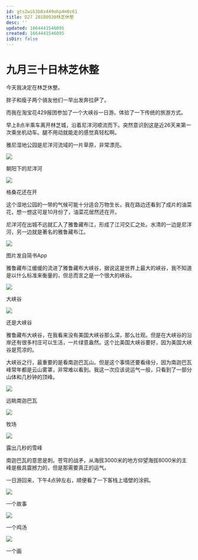 ```yaml
---
id: gts2wib3b8x449ohp4m0z61
title: D27 20180930林芝休整
desc: ''
updated: 1664441546095
created: 1664441546095
isDir: false
---
```

# 九月三十日林芝休整

今天我决定在林芝休整。

胖子和瘦子两个骑友他们一早出发奔拉萨了。

而我在淘宝花429报团参加了一个大峡谷一日游。体验了一下传统的旅游方式。

早上8点半乘车离开林芝城，沿着尼洋河顺流而下。突然意识到这是近26天来第一次乘坐机动车。腿不用动就能走的感觉真轻松啊。

雅尼湿地公园是尼洋河流域的一片草原，非常漂亮。

![](https://ridemypic.oss-cn-chengdu.aliyuncs.com/rideimg/2616645-38b492c5ea8e6d6a.jpg)  

朝阳下的尼洋河

![](https://ridemypic.oss-cn-chengdu.aliyuncs.com/rideimg/2616645-ddab31855d977bae.jpg)  

格桑花还在开

这个湿地公园的一带的气候可能十分适合万物生长，我在路边还看到了成片的油菜花，想一想这可是10月份了，油菜花居然还在开。

尼洋河在出城不远就汇入了雅鲁藏布江，形成了江河交汇之处。水清的一边是尼洋河，另一边就是著名的雅鲁藏布江。

![](https://ridemypic.oss-cn-chengdu.aliyuncs.com/rideimg/2616645-4e4caf6aca7d1cbf.jpg)  

图片发自简书App

雅鲁藏布江缓缓的流进了雅鲁藏布大峡谷，据说这是世界上最大的峡谷，我不知道是以什么标准来衡量的，但总而言之是一个很大的峡谷。

![](https://ridemypic.oss-cn-chengdu.aliyuncs.com/rideimg/2616645-2bc40ecb6ae3c2b8.jpg)  

大峡谷

![](https://ridemypic.oss-cn-chengdu.aliyuncs.com/rideimg/2616645-ae0dd4a2eda71a12.jpg)  

还是大峡谷

雅鲁藏布大峡谷，在我看来没有美国大峡谷那么深，那么壮观。但是在大峡谷的沿岸还有很多村庄可以生活，一片绿意盎然。这个比美国大峡谷要好，因为美国大峡谷是荒凉的。

大峡谷之行，最重要的是看南迦巴瓦山。但是这个事情还要看缘分，因为南迦巴瓦峰常年都是云山雾罩，非常难以看到。我这一次应该说运气一般，只看到了一部分山体和几秒钟的顶峰。

![](https://ridemypic.oss-cn-chengdu.aliyuncs.com/rideimg/2616645-e2be10e8833e936d.jpg)  

远眺南迦巴瓦

![](https://ridemypic.oss-cn-chengdu.aliyuncs.com/rideimg/2616645-a49ec94f22d9bc3e.jpg)  

牧场

![](https://ridemypic.oss-cn-chengdu.aliyuncs.com/rideimg/2616645-f39e5f65afc50aad.jpg)  

露出几秒的雪峰

南迦巴瓦的意思是刺。苍穹的战矛，从海拔3000米的地方仰望海拔8000米的主峰是极具震撼力的，但是那需要真正的运气。

一日游回来，下午4点钟左右，顺便看了一下客栈上墙壁的涂鸦。

![](https://ridemypic.oss-cn-chengdu.aliyuncs.com/rideimg/2616645-9570c1eccafe05fc.jpg)  

一个故事

![](https://ridemypic.oss-cn-chengdu.aliyuncs.com/rideimg/2616645-11cc539955a277e9.jpg)  

一个鸡汤

![](https://ridemypic.oss-cn-chengdu.aliyuncs.com/rideimg/2616645-1e13457256813293.jpg)  

一个画

